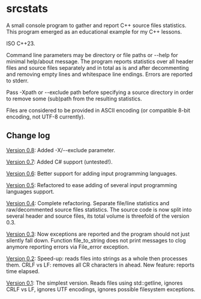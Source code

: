 # srcstats
A small console program to gather and report C++ source files statistics.
This program emerged as an educational example for my C++ lessons.

ISO C++23.

Command line parameters may be directory or file paths or --help for minimal help/about message.
The program reports statistics over all header files and source files separately and in total as is and after decommenting and removing empty lines and whitespace line endings.
Errors are reported to stderr.

Pass -Xpath or --exclude path before specifying a source directory in order to remove some (sub)path from the resulting statistics.

Files are considered to be provided in ASCII encoding (or compatible 8-bit encoding, not UTF-8 currently).


## Change log

[Version 0.8](https://github.com/kuvshinovdr/srcstats/tree/5704dd6abcc5f2f532bc1e118aecb8aac8f036bc): Added -X/--exclude parameter.

[Version 0.7](https://github.com/kuvshinovdr/srcstats/tree/7f32868160c98a2860d5c6a353aae51a67e3bfd2): Added C# support (untested!).

[Version 0.6](https://github.com/kuvshinovdr/srcstats/tree/551f94c0273eecc9c4ef6dfb794525cfb7beb1fa): Better support for adding input programming languages.

[Version 0.5](https://github.com/kuvshinovdr/srcstats/tree/b56b627d5b3df9d1097db49c3e72585ea134f75f): Refactored to ease adding of several input programming languages support.

[Version 0.4](https://github.com/kuvshinovdr/srcstats/tree/76c8628930c1ccde5a1189f622b7bcc020acea6e): Complete refactoring. Separate file/line statistics and raw/decommented source files statistics. The source code is now split into several header and source files, its total volume is threefold of the version 0.3.

[Version 0.3](https://github.com/kuvshinovdr/srcstats/blob/5d85e23bb4811f4f7cb871aae3ed8f0f31ac3c91/srcstats.cpp): Now exceptions are reported and the program should not just silently fall down. Function file_to_string does not print messages to clog anymore reporting errors via File_error exception.

[Version 0.2](https://github.com/kuvshinovdr/srcstats/blob/34bc9b2a73cb1d1a44bf641e637e02ea4b09d74a/srcstats.cpp): Speed-up: reads files into strings as a whole then processes them. CRLF vs LF: removes all CR characters in ahead. New feature: reports time elapsed.

[Version 0.1](https://github.com/kuvshinovdr/srcstats/blob/ea00f46adf40f9704c5b940d06ad1a5a5eab27b5/srcstats.cpp): The simplest version. Reads files using std::getline, ignores CRLF vs LF, ignores UTF encodings, ignores possible filesystem exceptions.


